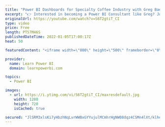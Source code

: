 ```yaml
---
title: "Power BI Dashboards for Specialty Coffee Industry with Greg Baerg"
excerpt: "👉 Interested in becoming a Power BI Consultant like Greg? Join our Upcoming Event at https://web.learnpowerbi.com/consultant/   👉 Connect with Greg Baerg on LinkedIn at https://www.linkedin.com/in/gregbaerg/   👉 Get access to all the #PowerBIConference Sessions at https://www.PowerBIConference.com/recording"
originalUrl: https://youtube.com/watch?v=S6T2gtiT_CI
type: video
price: Free
length: PT57M46S
publishedDateTime: 2022-01-05T17:00:17Z
heat: 50

featuredContent: "<iframe width=\"800\" height=\"500\" frameborder=\"0\" src=\"https://www.youtube.com/embed/S6T2gtiT_CI\" allow=\"accelerometer; autoplay; encrypted-media; gyroscope; picture-in-picture\" allowfullscreen></iframe>"

provider:
  name: Learn Power BI
  domain: learnpowerbi.com

topics:
  - Power BI

images:
  - url: https://i.ytimg.com/vi/S6T2gtiT_CI/maxresdefault.jpg
    width: 1280
    height: 720
    isCached: true

secured: "JlSRM3xlsKi7yHbzhNqLvrWWBxGYYujulMCmhrHgNW08dqz4CSMn4lXt/klhesui05wJIHZtH3OzxrfhhvrBc301QFFKL9saYEq/uEvsvGWOzY6fXTSYWMqc8KAop5f7nv/dzjfcnb/TH16C/5DDc9CcAZbveFy9BoiyoTzfPuuedD6HRZu5nJO+MCCehpHkIIXWWANJ8tGVggu/DLG3/FeQhLFxlCGfT3Y9J4WpeeZZ++qlXhWaQhF3BhkJEHKwnYtyEgSqXatcKDVb5cP5WNTDx8u8YlWpmRG2BBcX5In3Ii8k8Zr4cRaXQFadOQTcWK971g8agxPpb6Qc2kPuUZnGI8oinYoJ46nqiCtAGgMgqGJJtHNbi9nyNJH67agBCv1WoNOQ6+xUtp7pOpk0uzq0Dyp3m+mIbfLcQhj7mZU=;GfPDqAFOk840NxQF3VP3vg=="
---
```


